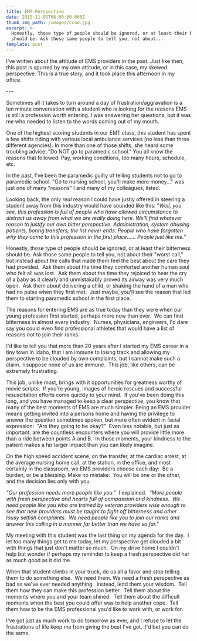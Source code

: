 ```yaml
---
title: EMT-Perspective
date: 2015-11-05T06:00:00.000Z
thumb_img_path: /images/ccad.jpg
excerpt: >-
  Honestly, those type of people should be ignored, or at least their bitterness
  should be. Ask those same people to tell you, not about...
template: post
---
```

<p>I've written about the attitude of EMS providers in the past. Just like then, this post is spurred by my own attitude, or in this case, my skewed perspective. This is a true story, and it took place this afternoon in my office.</p>

<p>---</p>

<p>Sometimes all it takes to turn around a day of frustration/aggravation is a ten minute conversation with a student who is looking for the reasons EMS is still a profession worth entering. I was answering her questions, but it was me who needed to listen to the words coming out of my mouth.</p>

<p>One of the highest scoring students in our EMT class, this student has spent a few shifts riding with various local ambulance services (no less than three different agencies). In more than one of those shifts, she heard some troubling advice: "Do NOT go to paramedic school." You all know the reasons that followed: Pay, working conditions, too many hours, schedule, etc.</p>

<p>In the past, I've been the paramedic guilty of telling students not to go to paramedic school. "Go to nursing school, you'll make more money..." was just one of many "reasons" I and many of my colleagues, listed.</p>

<p>Looking back, the only <em>real</em> reason I could have justly offered in steering a student away from this industry would have sounded like this: "<em>Well, you see, this profession is full of people who have allowed circumstance to distract us away from what we are really doing here. We'll find whatever reason to justify our own bitter perspective. Administration, system abusing patients, boring transfers; the list never ends. People who have forgotten why they came to this profession in the first place...... People just like me.</em>"</p>

<p>Honestly, those type of people should be ignored, or at least their bitterness should be. Ask those same people to tell you, not about their "worst call," but instead about the calls that made them feel the best about the care they had provided.  Ask them about the time they comforted another human soul who felt all was lost.  Ask them about the time they rejoiced to hear the cry of a baby as it clearly and unmistakably proved its airway was very much open.  Ask them about delivering a child, or shaking the hand of a man who had no pulse when they first met.  Just maybe, you'll see the reason that led them to starting paramedic school in the first place.</p>

<p>The reasons for entering EMS are as true today than they were when our young profession first started, perhaps more now than ever.  We can find bitterness in almost every industry.  Nurses, physicians, engineers, I'd dare say you could even find professional athletes that would have a list of reasons not to join their ranks.</p>

<p>I'd like to tell you that more than 20 years after I started my EMS career in a tiny town in Idaho, that I am immune to losing track and allowing my perspective to be clouded by own complaints, but I cannot make such a claim.  I suppose none of us are immune.  This job, like others, can be extremely frustrating.</p>

<p>This job, unlike most, brings with it opportunities for greatness worthy of movie scripts.  If you're young, images of heroic rescues and successful resuscitation efforts come quickly to your mind.  If you've been doing this long, and you have managed to keep a clear perspective, you know that many of the best moments of EMS are much simpler. Being an EMS provider means getting invited into a persons home and having the privilege to answer the question sometimes spoken, but more often evident in facial expression:  "Are they going to be okay?"  Even less notable, but just as important, are the countless encounters where you will provide little more than a ride between points A and B.  In those moments, your kindness to the patient makes a far larger impact than you can likely imagine.</p>

<p>On the high speed accident scene, on the transfer, at the cardiac arrest, at the average nursing home call, at the station, in the office, and most certainly in the classroom, we EMS providers choose each day:  Be a burden, or be a blessing. Make no mistake:  You will be one or the other, and the decision lies only with you.</p>

<p><em>"Our profession needs more people like you."</em>  I explained.  <em>"More people with fresh perspective and hearts full of compassion and kindness.  We need people like you who are trained by veteran providers wise enough to see that new providers must be taught to fight off bitterness and other lousy selfish complaints.  We need people like you to join our ranks and answer this calling in a manner far better than we have so far."</em></p>

<p>My meeting with this student was the last thing on my agenda for the day.  I let too many things get to me today, let my perspective get clouded a bit with things that just don't matter so much.  On my drive home I couldn't help but wonder if perhaps my reminder to keep a fresh perspective did her as much good as it did me.</p>

<p>When that student climbs in your truck, do us all a favor and stop telling them to do something else.  We need them. We need a fresh perspective as bad as we've ever needed anything.  Instead, lend them your wisdom.  Tell them how they can make this profession better.  Tell them about the moments where you and your team shined.  Tell them about the difficult moments when the best you could offer was to help another cope.  Tell them how to be the EMS professional you'd like to work with, or work for.</p>

<p>I've got just as much work to do tomorrow as ever, and I refuse to let the frustrations of life keep me from giving the best I've got.  I'd bet you can do the same.</p>
